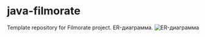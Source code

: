 # java-filmorate
Template repository for Filmorate project.
ER-диаграмма.
![ER-диаграмма](https://github.com/user-attachments/assets/2ddca1d5-24ec-4f75-857b-4c333b11048a)
